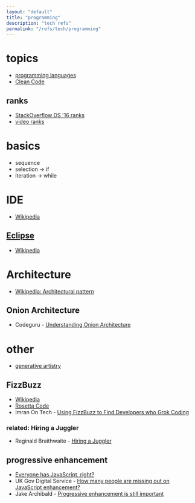 ```yaml
---
layout: "default"
title: "programming"
description: "tech refs"
permalink: "/refs/tech/programming"
---
```


# topics

- [programming languages](prog-lang.md)
- [Clean Code](clean-code.md)

## ranks

- [StackOverflow DS '16 ranks](prog-lang-stackoverflow-ds-16.md)
- [video ranks](prog-lang-video-ranks.md)

# basics

- sequence
- selection → if
- iteration → while

# IDE

- [Wikipedia](https://en.wikipedia.org/wiki/Integrated_development_environment)

## [Eclipse](https://www.eclipse.org/)

- [Wikipedia](https://en.wikipedia.org/wiki/Eclipse_(software))

# Architecture

- [Wikipedia: Architectural pattern](https://en.wikipedia.org/wiki/Architectural_pattern)

## Onion Architecture

- Codeguru - [Understanding Onion Architecture](https://www.codeguru.com/csharp/understanding-onion-architecture/)

# other

- [generative artistry](https://generativeartistry.com/)

## FizzBuzz

- [Wikipedia](https://en.wikipedia.org/wiki/Fizz_buzz)
- [Rosetta Code](http://rosettacode.org/wiki/FizzBuzz)
- Imran On Tech - [Using FizzBuzz to Find Developers who Grok Coding](https://imranontech.com/2007/01/24/using-fizzbuzz-to-find-developers-who-grok-coding/)

### related: Hiring a Juggler

- Reginald Braithwaite - [Hiring a Juggler](http://weblog.raganwald.com/2006/07/hiring-juggler_02.html)

## progressive enhancement

- [Everyone has JavaScript, right?](https://kryogenix.org/code/browser/everyonehasjs.html)
- UK Gov Digital Service - [How many people are missing out on JavaScript enhancement?](https://gds.blog.gov.uk/2013/10/21/how-many-people-are-missing-out-on-javascript-enhancement/)
- Jake Archibald - [Progressive enhancement is still important](https://jakearchibald.com/2013/progressive-enhancement-still-important/)
